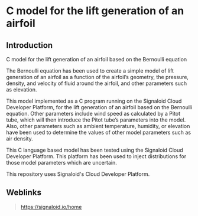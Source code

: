 # C model for the lift generation of an airfoil

## Introduction

C model for the lift generation of an airfoil based on the Bernoulli equation

The Bernoulli equation has been used to create a simple model of lift generation of an airfoil as a function of the airfoil’s geometry, the pressure, density, and velocity of fluid around the airfoil, and other parameters such as elevation.

This model implemented as a C program running on the Signaloid Cloud Developer Platform, for the lift generation of an airfoil based on the Bernoulli equation. Other parameters include wind speed as calculated by a Pitot tube, which will then introduce the Pitot tube’s parameters into the model. Also, other parameters such as ambient temperature, humidity, or elevation have been used to determine the values of other model parameters such as air density.

This C language based model has been tested using the Signaloid Cloud Developer Platform. This platform has been used to inject distributions for those model parameters which are uncertain.

This repository uses Signaloid's Cloud Developer Platform.

## Weblinks

> https://signaloid.io/home
